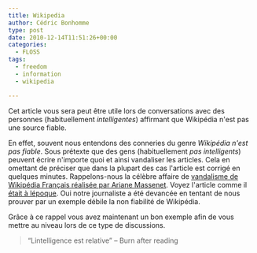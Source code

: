 ```yaml
---
title: Wikipedia
author: Cédric Bonhomme
type: post
date: 2010-12-14T11:51:26+00:00
categories:
  - FLOSS
tags:
  - freedom
  - information
  - wikipedia

---
```

Cet article vous sera peut être utile lors de conversations avec des personnes (habituellement _intelligentes_) affirmant que Wikipédia n'est pas une source fiable.

En effet, souvent nous entendons des conneries du genre _Wikipédia n'est pas fiable_. Sous prétexte que des gens (habituellement _pas intelligents_) peuvent écrire n'importe quoi et ainsi vandaliser les articles. Cela en omettant de préciser que dans la plupart des cas l'article est corrigé en quelques minutes. Rappelons-nous la célèbre affaire de [vandalisme de Wikipédia Français réalisée par Ariane Massenet][1]. Voyez l'article comme il [était à lépoque][2]. Oui notre journaliste a été devancée en tentant de nous prouver par un exemple débile la non fiabilité de Wikipédia.

Grâce à ce rappel vous avez maintenant un bon exemple afin de vous mettre au niveau lors de ce type de discussions.

> &#8220;Lintelligence est relative&#8221; &#8211; Burn after reading

 [1]: http://fr.wikipedia.org/wiki/Discussion:Ariane_Massenet#Affaire_du_vandalisme_de_Wikip.C3.A9dia
 [2]: http://fr.wikipedia.org/w/index.php?title=Elvis_Presley&diff=next&oldid=3728315